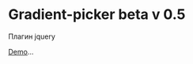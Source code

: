 Gradient-picker beta v 0.5
=========

Плагин jquery<br>

<a HREF="http://yii-shop-old.96.lt/gradient-picker.html">Demo</a>...
